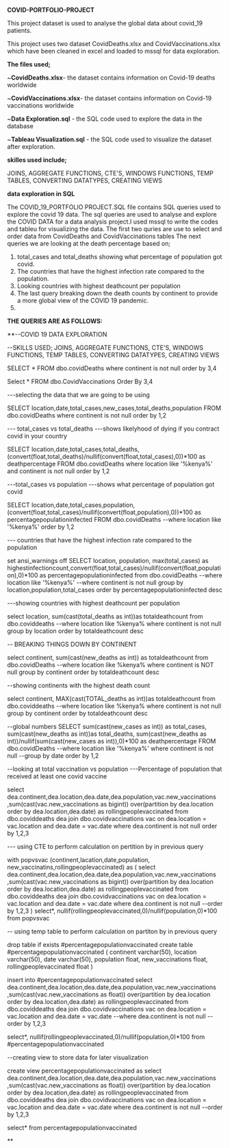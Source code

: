 **COVID-PORTFOLIO-PROJECT**

This project  dataset is used to analyse the  global data about covid_19 patients.

This project uses two dataset CovidDeaths.xlsx and CovidVaccinations.xlsx which have been cleaned in excel and loaded to mssql for data exploration.

**The files used;**

~**CovidDeaths.xlsx**- the dataset contains information on Covid-19 deaths worldwide

~**CovidVaccinations.xlsx**- the dataset contains information on Covid-19 vaccinations worldwide

~**Data Exploration.sql** - the SQL code used to explore the data in the database

~**Tableau Visualization.sql** - the SQL code used to visualize the dataset after exploration.

**skilles used include;**

JOINS, AGGREGATE FUNCTIONS, CTE'S, WINDOWS FUNCTIONS, TEMP TABLES, CONVERTING DATATYPES, CREATING VIEWS

**data exploration in SQL**

The COVID_19_PORTFOLIO PROJECT.SQL file contains SQL queries used to explore the covid 19 data.
The sql queries are used to analyse and explore the COVID DATA for a data analysis project.I used mssql to write the codes and tableu for visualizing the data.
The first two quries are use to select and order data from CovidDeaths and CovidVaccinations tables
The next queries we are looking at the death percentage based on;
  1. total_cases and total_deaths showing what percentage of population got covid.
  2. The countries that have the highest infection rate compared to the population.
  3. Looking countries with highest deathcount per population
  4. The last query breaking down the death counts by continent to provide a more global view of the COVID 19 pandemic.
  5. 
**THE QUERIES ARE AS FOLLOWS:**

**--COVID 19 DATA EXPLORATION

--SKILLS USED; JOINS, AGGREGATE FUNCTIONS, CTE'S, WINDOWS FUNCTIONS, TEMP TABLES, CONVERTING DATATYPES, CREATING VIEWS


SELECT *
FROM  dbo.covidDeaths
where continent is not null
order by 3,4
      
Select *
FROM dbo.CovidVaccinations
Order By 3,4



---selecting the data that we are going to be using

SELECT location,date,total_cases,new_cases,total_deaths,population
FROM  dbo.covidDeaths
where continent is not null
order by 1,2

--- total_cases vs total_deaths
---shows likelyhood of dying if you contract covid in your country

SELECT location,date,total_cases,total_deaths, 
      (convert(float,total_deaths)/nullif(convert(float,total_cases),0))*100 as deathpercentage
FROM  dbo.covidDeaths
where location like '%kenya%'
and continent is not null
order by 1,2


---total_cases vs population
---shows what percentage of population got covid

SELECT location,date,total_cases,population, 
      (convert(float,total_cases)/nullif(convert(float,population),0))*100 as percentagepopulationinfected
FROM  dbo.covidDeaths
--where location like '%kenya%'
order by 1,2

--- countries that have the highest infection rate compared to the population

 set ansi_warnings off
SELECT location, population, max(total_cases) as highestinfectioncount,convert(float,total_cases)/nullif(convert(float,population),0)*100 as percentagepopulationinfected
from dbo.covidDeaths
--where location like '%kenya%'
--where continent is not null
group by location,population,total_cases
order by percentagepopulationinfected desc



---showing countries with highest deathcount per population

select location, sum(cast(total_deaths as int))as totaldeathcount
from dbo.coviddeaths
--where location like %kenya%
where continent is not null
group by location
order by totaldeathcount desc



-- BREAKING THINGS DOWN BY CONTINENT

select continent, sum(cast(new_deaths as int)) as totaldeathcount
from dbo.covidDeaths
--where location like %kenya%
where continent  is NOT null
group by continent
order by totaldeathcount desc

--showing continents with the highest death count 

select continent, MAX(cast(TOTAL_deaths as int))as totaldeathcount
from dbo.coviddeaths
--where location like %kenya%
where continent is not null
group by continent
order by totaldeathcount desc


--global numbers
SELECT sum(cast(new_cases as int)) as total_cases, sum(cast(new_deaths as int))as total_deaths, sum(cast(new_deaths as int))/nullif(sum(cast(new_cases as int)),0)*100 as deathpercentage
FROM  dbo.covidDeaths
--where location like '%kenya%'
where continent is not null
--group by date
order by 1,2

--looking at total vaccination vs population
---Percentage of population that received at least one covid vaccine

select dea.continent,dea.location,dea.date,dea.population,vac.new_vaccinations
,sum(cast(vac.new_vaccinations as bigint)) over(partition by dea.location order by dea.location,dea.date) as rollingpeoplevaccinated
from dbo.coviddeaths dea
 join dbo.covidvaccinations vac
 on dea.location = vac.location
 and dea.date = vac.date
 where dea.continent is not null
 order by 1,2,3


--- using CTE to perform calculation on pertition by in previous query

 with popvsvac (continent,lacation,date,population, new_vaccinatins,rollingpeoplevaccinated)
as
(
select dea.continent,dea.location,dea.date,dea.population,vac.new_vaccinations
,sum(cast(vac.new_vaccinations as bigint)) over(partition by dea.location order by dea.location,dea.date) as rollingpeoplevaccinated
from dbo.coviddeaths dea
 join dbo.covidvaccinations vac
 on dea.location = vac.location
 and dea.date = vac.date
 where dea.continent is not null
 --order by 1,2,3
)
 select*, nullif(rollingpeoplevaccinated,0)/nullif(population,0)*100 
 from popvsvac



 -- using temp table to perform calculation on partiton by in previous query

 drop table if exists #percentagepopulationvaccinated
create table #percentagepopulationvaccinated
 (
 continent varchar(50),
 location varchar(50),
 date varchar(50),
 population float,
 new_vaccinations float,
 rollingpeoplevaccinated float
 )


 insert into #percentagepopulationvaccinated
 select dea.continent,dea.location,dea.date,dea.population,vac.new_vaccinations
,sum(cast(vac.new_vaccinations as float)) over(partition by dea.location order by dea.location,dea.date) as rollingpeoplevaccinated
from dbo.coviddeaths dea
 join dbo.covidvaccinations vac
 on dea.location = vac.location
 and dea.date = vac.date
 --where dea.continent is not null
 --order by 1,2,3

  select*, nullif(rollingpeoplevaccinated,0)/nullif(population,0)*100 
 from #percentagepopulationvaccinated


 --creating view to store data for later visualization


 create view percentagepopulationvaccinated as
  select dea.continent,dea.location,dea.date,dea.population,vac.new_vaccinations
,sum(cast(vac.new_vaccinations as float)) over(partition by dea.location order by dea.location,dea.date) as rollingpeoplevaccinated
from dbo.coviddeaths dea
 join dbo.covidvaccinations vac
 on dea.location = vac.location
 and dea.date = vac.date
 where dea.continent is not null
 --order by 1,2,3

 select*
 from percentagepopulationvaccinated

**
